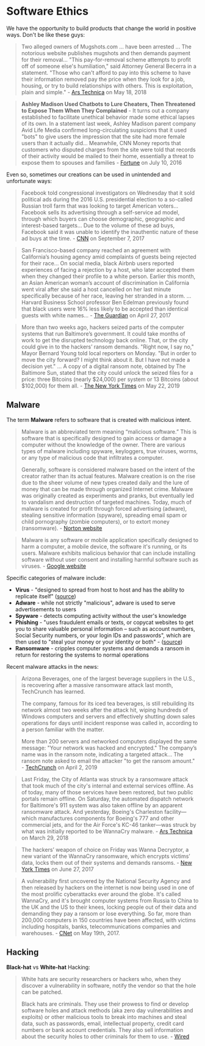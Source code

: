 # Software Ethics

We have the opportunity to build products that change the world in positive ways. Don't be like these guys:

> Two alleged owners of Mugshots.com ... have been arrested ... The notorious website publishes mugshots and then demands payment for their removal... "This pay-for-removal scheme attempts to profit off of someone else's humiliation," said Attorney General Becerra in a statement. "Those who can't afford to pay into this scheme to have their information removed pay the price when they look for a job, housing, or try to build relationships with others. This is exploitation, plain and simple." - [Ars Technica](https://arstechnica.com/tech-policy/2018/05/all-of-mugshots-coms-alleged-co-owners-arrested-on-extortion-charges/) on May 18, 2018

> **Ashley Madison Used Chatbots to Lure Cheaters, Then Threatened to Expose Them When They Complained** - It turns out a company established to facilitate unethical behavior made some ethical lapses of its own. In a statement last week, Ashley Madison parent company Avid Life Media confirmed long-circulating suspicions that it used "bots" to give users the impression that the site had more female users than it actually did... Meanwhile, CNN Money reports that customers who disputed charges from the site were told that records of their activity would be mailed to their home, essentially a threat to expose them to spouses and families - [Fortune](http://fortune.com/2016/07/10/ashley-madison-chatbots/) on July 10, 2016

Even so, sometimes our creations can be used in unintended and unfortunate ways:

> Facebook told congressional investigators on Wednesday that it sold political ads during the 2016 U.S. presidential election to a so-called Russian troll farm that was looking to target American voters... Facebook sells its advertising through a self-service ad model, through which buyers can choose demographic, geographic and interest-based targets... Due to the volume of these ad buys, Facebook said it was unable to identify the inauthentic nature of these ad buys at the time. - [CNN](http://money.cnn.com/2017/09/06/media/facebook-russia-ads-2016-election/index.html) on September 7, 2017

> San Francisco-based company reached an agreement with California’s housing agency amid complaints of guests being rejected for their race... On social media, black Airbnb users reported experiences of facing a rejection by a host, who later accepted them when they changed their profile to a white person. Earlier this month, an Asian American woman’s account of discrimination in California went viral after she said a host cancelled on her last minute specifically because of her race, leaving her stranded in a storm. ... Harvard Business School professor Ben Edelman previously found that black users were 16% less likely to be accepted than identical guests with white names... - [The Guardian](https://www.theguardian.com/technology/2017/apr/27/airbnb-government-housing-test-black-discrimination) on April 27, 2017


> More than two weeks ago, hackers seized parts of the computer systems that run Baltimore’s government. It could take months of work to get the disrupted technology back online. That, or the city could give in to the hackers’ ransom demands. "Right now, I say no," Mayor Bernard Young told local reporters on Monday. "But in order to move the city forward? I might think about it. But I have not made a decision yet." ... A copy of a digital ransom note, obtained by The Baltimore Sun, stated that the city could unlock the seized files for a price: three Bitcoins (nearly $24,000) per system or 13 Bitcoins (about $102,000) for them all. - [The New York Times](https://www.nytimes.com/2019/05/22/us/baltimore-ransomware.html) on May 22, 2019


## Malware

The term **Malware** refers to software that is created with malicious intent.

> Malware is an abbreviated term meaning “malicious software.”  This is software that is specifically designed to gain access or damage a computer without the knowledge of the owner. There are various types of malware including spyware, keyloggers, true viruses, worms, or any type of malicious code that infiltrates a computer.
>
> Generally, software is considered malware based on the intent of the creator rather than its actual features. Malware creation is on the rise due to the sheer volume of new types created daily and the lure of money that can be made through organized Internet crime. Malware was originally created as experiments and pranks, but eventually led to vandalism and destruction of targeted machines. Today, much of malware is created for profit through forced advertising (adware), stealing sensitive information (spyware), spreading email spam or child pornography (zombie computers), or to extort money (ransomware). - [Norton website](https://us.norton.com/internetsecurity-malware.html)

> Malware is any software or mobile application specifically designed to harm a computer, a mobile device, the software it's running, or its users. Malware exhibits malicious behavior that can include installing software without user consent and installing harmful software such as viruses.  - [Google website](https://support.google.com/webmasters/answer/3258249?hl=en)

Specific categories of malware include:

  + **Virus** - "designed to spread from host to host and has the ability to replicate itself" ([source](https://us.norton.com/internetsecurity-malware-what-is-a-computer-virus.html))
  + **Adware** - while not strictly "malicious", adware is used to serve advertisements to users
  + **Spyware** - detects computing activity without the user's knowledge
  + **Phishing** - "uses fraudulent emails or texts, or copycat websites to get you to share valuable personal information – such as account numbers, Social Security numbers, or your login IDs and passwords", which are then used to "steal your money or your identity or both" - ([source](https://www.consumer.ftc.gov/articles/0003-phishing))
  + **Ransomware** - cripples computer systems and demands a ransom in return for restoring the systems to normal operations

Recent malware attacks in the news:

> Arizona Beverages, one of the largest beverage suppliers in the U.S., is recovering after a massive ransomware attack last month, TechCrunch has learned.
>
> The company, famous for its iced tea beverages, is still rebuilding its network almost two weeks after the attack hit, wiping hundreds of Windows computers and servers and effectively shutting down sales operations for days until incident response was called in, according to a person familiar with the matter.
>
> More than 200 servers and networked computers displayed the same message: "Your network was hacked and encrypted." The company’s name was in the ransom note, indicating a targeted attack... The ransom note asked to email the attacker "to get the ransom amount." - [TechCrunch](https://techcrunch.com/2019/04/02/arizona-beverages-ransomware/) on April 2, 2019

> Last Friday, the City of Atlanta was struck by a ransomware attack that took much of the city's internal and external services offline. As of today, many of those services have been restored, but two public portals remain offline. On Saturday, the automated dispatch network for Baltimore's 911 system was also taken offline by an apparent ransomware attack. And yesterday, Boeing's Charleston facility—which manufactures components for Boeing's 777 and other commercial jets, and for the Air Force's KC-46 tanker—was struck by what was initially reported to be WannaCry malware. - [Ars Technica](https://arstechnica.com/information-technology/2018/03/baltimores-911-system-boeing-join-atlanta-in-week-of-crypto-malware-outbreaks/) on March 29, 2018

> The hackers’ weapon of choice on Friday was Wanna Decryptor, a new variant of the WannaCry ransomware, which encrypts victims’ data, locks them out of their systems and demands ransoms. - [New York Times](https://www.nytimes.com/2017/05/12/world/europe/uk-national-health-service-cyberattack.html) on June 27, 2017

> A vulnerability first uncovered by the National Security Agency and then released by hackers on the internet is now being used in one of the most prolific cyberattacks ever around the globe. It's called WannaCry, and it's brought computer systems from Russia to China to the UK and the US to their knees, locking people out of their data and demanding they pay a ransom or lose everything. So far, more than 200,000 computers in 150 countries have been affected, with victims including hospitals, banks, telecommunications companies and warehouses. - [CNet](https://www.cnet.com/news/wannacry-wannacrypt-uiwix-ransomware-everything-you-need-to-know/) on May 19th, 2017.






## Hacking

**Black-hat** vs **White-hat** Hacking:

> White hats are security researchers or hackers who, when they discover a vulnerability in software, notify the vendor so that the hole can be patched.
>
> Black hats are criminals. They use their prowess to find or develop software holes and attack methods (aka zero day vulnerabilities and exploits) or other malicious tools to break into machines and steal data, such as passwords, email, intellectual property, credit card numbers or bank account credentials. They also sell information about the security holes to other criminals for them to use. - [Wired](https://www.wired.com/2016/04/hacker-lexicon-white-hat-gray-hat-black-hat-hackers/)
